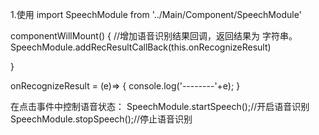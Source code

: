 1.使用
import  SpeechModule from '../Main/Component/SpeechModule'


componentWillMount() {
//增加语音识别结果回调，返回结果为 字符串。
SpeechModule.addRecResultCallBack(this.onRecognizeResult)

}

onRecognizeResult = (e)=> {
console.log('--------'+e);
}

在点击事件中控制语音状态：
     SpeechModule.startSpeech();//开启语音识别
      SpeechModule.stopSpeech();//停止语音识别

